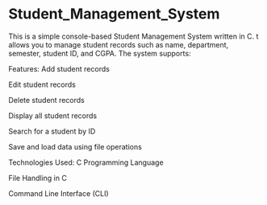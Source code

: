 # Student_Management_System
This is a simple console-based Student Management System written in C.
t allows you to manage student records such as name, department, semester, student ID, and CGPA. The system supports:

 Features:
Add student records

Edit student records

Delete student records

Display all student records

Search for a student by ID

Save and load data using file operations

Technologies Used:
C Programming Language

File Handling in C

Command Line Interface (CLI)
